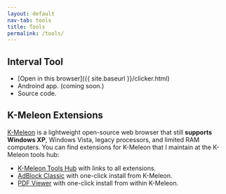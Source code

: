 ```yaml
---
layout: default
nav-tab: tools
title: Tools
permalink: /tools/
---
```


## Interval Tool

- [Open in this browser]({{ site.baseurl }}/clicker.html)
- Androind app. (coming soon.)
- Source code.

## K-Meleon Extensions

[K-Meleon](http://kmeleonbrowser.org) is a lightweight open-source web browser that still **supports Windows XP**, Windows Vista, legacy processors, and limited RAM computers. You can find extensions for K-Meleon that I maintain at the K-Meleon tools hub:

- [K-Meleon Tools Hub](https://rjjiii.com/K-Meleon/) with links to all extensions.
- [AdBlock Classic](https://rjjiii.com/K-Meleon/AdBlockClassic/) with one-click install from K-Meleon.
- [PDF Viewer](https://rjjiii.com/K-Meleon/K-PDF/) with one-click install from within K-Meleon.


